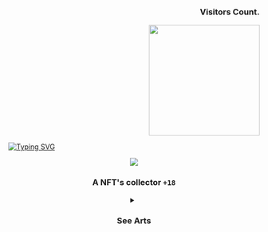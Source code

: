 

<div align="right">
  
### **Visitors Count.**
<img width="222px" src="https://count.getloli.com/get/@DEVsSecret?theme=rule34.xxx"/>

</div>
   
[![Typing SVG](https://readme-typing-svg.herokuapp.com/?color=f3f3f3&size=35&center=true&vCenter=true&width=1000&lines=Hello,+my+name+is+Secret;I'm+20+years+old;I'm+from+nowhere;I'm+a+NFT+collector+and+developer;Be+Welcome!+:%29)](https://git.io/typing-svg)

<div align="center"> <img src="https://user-images.githubusercontent.com/122627210/212360548-795d1e53-9dec-47ed-87cb-2203da58a622.gif"/></div>
 

<div align="center"> 
  
###  **A NFT's collector** **`+18`**
  <details>
 <summary><h3>See Arts</h3></summary>
    <div diplay="flex">
<img width="200px" src="https://lh3.googleusercontent.com/jOIYe2bVQTlFnoG-70TkdHAqWboI2xjZPHdiZPbH825R0s1Wj30n_PVevroqiuIVEDRSZnjYomeNpM2_HvsUGWdZEJyS8uSBmBjRFmriAz-7QzEoftoKY_u-Q0sa7J1kbTKFR1t0H6ibUZfgYl-6bOnCEERmmmkgus14NPc75o7pR_PjjSbCIjXSS_F42v6SXrpQDvM-GNditSloVWx5KMUrB3Vfzkc0b6ZXIw4eEF0bdyMvPCNbGpYjji9UR0t2OEM-VwCFO288Vg96jgaabZV2XDZj12plwrk5P2i4nAaNdIXpRP60h_Zf9K8pe8mMkVo5ZsM1j3nkSGuPYW8Q1TzvNJ7-AyDkvHmpx7Z-Cjknp-a1mDZsJZOF26u8tsu_N-eH-1ymDJDroRrPLPoskp3DXTjjStWKUIikakJEd944fgty5v6J-xT2xAf-MMoJaE29czoPjph2F_RKWjd4yXpLyMFaCinNWuAo2DmZy2f7sMkkGOUGM1wxLyHkF39LuESq_i-Zmt_zFUmmgtmIlIbwaO24NPGqSvGAMPpvfTpX9WTZ2wFpUCSmDv6zSNPnfBgWU0dSz5r3T1LgpPwdNXT3eetkKZG4oe1WShBjSUJVIj37bYa-eOJyHQb2lcjAxU7dtFhjeOK5pr_QmsfnLvgCzm9U8JmA7Q7RXIhU8nEl88U6B-ALiS-t61-FYqcmYxwfztsIh5eDgRpKNOBcckgu0SXTQ63jIv_O99I3ECBMVJuYs36BBEYUWRXXzXt1oW95w1rrtrqbmRz4jZkuWiuwn3uLIv8MpSKKQY5ISFovl055xxWJXdkS7mZADREwqPqR2PwfHTTOBuNgT1jTGVUdzqkWl1-7-Q8DBr3Elj3ObK1LzNITCQQpJPeEBmlnXxdfO74kf3CXTI39GsouI8PyCgGMZQGzeUMuTSbyfDKESeQH=w205-h206-no?authuser=0">
<img width="200px" src="https://lh3.googleusercontent.com/bGWNXEMkgAWXKZmLLfjc7TUx-DUUHFqiuQykDhSmXFjdITPwYhL1LiKnKBpXTcJXs585Unc1_h4-cPBl3llAQf521oaBPREOJCfufT4Y9exSd0AI3AeXFjwBVi1aEmnacWgFo7YcYL34ieB5MIAjM_yzbHE5VjmJl6Gx8_vCBHvw5lchnKAOMA6DfTLJK04oBaV9oU9OXdCe1GUjNUAsP5ZeVysOGW6gYw1a2gr5vw_N7QEiGE-hlrcxIyQUCgluyonVzsKKmjCVOD12OmkZEeVHmiM0SHsUXdhi5m64xH8aqv4LYzWYWs5T8Qh_urMueMO_AhW6Zj96hQqfctUPLlS2HYtySk6E1uRg7jhM7GBhV2O351kR1v3qU373TzI5pjv8DHykLO5Ab9apADMYO2G2D6nOri_HfIBJbq7K7OJ92Cj0W5GoRYQtUNMBbf6edrI3IS0feFsGMbyaGWkKP6ycGQMsZ7-BynffTGfBbcQDksiV0t6wNhPgWBv9I4P6gQ0QdKtCZpWdDPcbs4IOb4JGj--7P6hw39_DyEZdyvRGQlaxsQSiEPInRNOQmtVciWmA_DI2O4b-lAYx3JZKvNL-pOgMo7_jvan62keFE--OZN6ud-ub-EhRqQeFoGUUuAWIRxi2TSmQFREqqeKjQB9O-24RTr0v3UW43_qL04_b8PxFFIQYyOwTwfSiSeQ_MDMKHszQRkf3NiEMQ7Mb7ZS-SMnJhvCXISwoLKb-pMmve2O__KAn6MnurE0gJcPNgnSZg7xRu2LDparmF6BlgLOSyQzwX-Wu_myJG9lod-yqhkqLIWLbwDmOtcGUipCW9-z7i5VTnh-a1Fzjm7wX00cEVJUMtk9tcjdBPEnLuVhIDY_oL1gMls9q8e4pEReRHRRUd48RmvbfKm9mK8Oza9cH4M5WX2aEDy_Rn6ZKx-YNZad-=s400-no?authuser=0">
<img width="200px" src="https://lh3.googleusercontent.com/jJ9ZZmEH-Uw_CA7nnGgEv9pwzwObma9Kx47rrBzcNwe1cVoQjU3mwGjMUFiQ6L5uZEEPFODzl4YhRVAzMbf3lYQLT2OrzlkAoYyASsEIN82Eir77FV8Cr7ZU8GZOBwv0y9XXDShBj0EeG29A0bW1liwpzMjQZegRUJoEfIEqpL1CC7UGbK09P3z4Hf-89qAzGjJxY2-IraGSfJB6Q5yz9e0sBjQnY6-hlU-dDaNjRQGQTyBnYwETYRJiBB5pLOXj8q4R44JjVq7kQGkDw8CoZ4Mvs5JmxGAxziL1oWFRWoFZN05HyjkkOLfQQnHCdIiXnHjoYUeq6K4swFfaRSaqMr8sNgFDDaHjJKRWOzC7Egz9WkZs9IZjUtssc4_7GYJJIkJMNpisO8zqYxHWVc25c6DuaCk8uoROmPP05O1VB6Z82F9j84V4FG6aHGBZvvgB7gJuz51nj4-dTvS9ona3xze4VitmjgRfhuoPm8Ujlox7xF0AVdVNAH3wMwyETb0ElVyUY2gJyU1SUyP5Sf5vZh_aht4ggkHixBxouVUjhuO4Eg5DbIYWh9hwoxo1Vl4mA74gK_3ycPvOs22vEFXZ84GevYNATQPX55lBP3QYVyA9RgHtOISvLz99aEfyz-nnokAWx1TJudcoc67Movz2duuI3kyehUHO5gNWoY0ZhNOOcPs0B9dO6bfnsIeJDhGrgXA99lLimbNK5SWaQiBReE6EPKfWnCOOUJzfa1MyRQDa_OgrzMBlR_mApMFiuo73YIiqSboO5htpg9Mav7SIqcT5q0d8G-FpRwJWjFiROLZpGQtSV0O4bf_MOFZQRrzx4JxlUlcaybKQvP-7KMwFNTKGL9wki_xJyNNrAmp4yQaJgDUX-Ei9WAvoD7QNkXGKUTXPG5jStO06I-tZUdU2D9KaB0pJnUUlcBVIMbAS8p_qQY9B=s958-no?authuser=0">
<img width="200px" src="https://lh3.googleusercontent.com/jIrjkVwRt-J75nLmGKEA6SFot3LbyzeM05lCmGassgfN-ZaDHNdxmSzi_hL0Rvt4-vPAu9Id0EO5xrMGanwhlWauwJRVHLFI7Xn6-LMO_NCoiX3EXje4rty3YapJcAfklOcYqSSeANPcCMCzECNRt1QXhkkKZisG-bzPjALFzfvJb48ge0Y6d5JYuspwdmM9_301jdP63UEati4IlVSubOXlpBzD0KlbdGtd3X35qcHvl_dNDvzV28IN0-Ouho-oPjbUVw24rJeoEIi7qNORrMFR_ecyDxXnzfROxMKYPtaQ9hIIG9mfVrQ235EEt6X65GnWdl8YO3HS6s4eRkf9K7Okum4CmYWIGEZzS5TRaL4kh67uuS1FzqsRieE3_kHGnNbK5VDlRkL0-sNUSlURfJ2mSISrd20jo_e1NjXJtBCvfytSwcZXeEi4Yi4nonFhzo9T28xpMBIof72I9iKL2YxSL24PRM7zdmDnT8sky8NpV64b3XYkanoAA8CMAR7WMtD1vbmRmuRmyJgmy17K4IfDPMYCVIiUPOyu8wogTwlz2Iw1UgTXBjj_LJ1PHzDvj3UKrssHZQqF8forHmANvsv2-dinYZYIsS1JJovqhX99XuoxAE3EfXLzxA_Fea-ZHRQGVtdoSuMticIjQahy6wvcTOJ-LIk2a335q8HbPyypOtoHMI6SL1Bv7nrLilRsN980q93DYxuBDDo5Su_ysLkuizEkGW5HnZuunxr4bgyuKz_W4HI2NKlGP7N_n3afYiZNOO3HbDaN-I-FSXsw39SCjPGIf4MAtBhs1BueOwLuZliUV_y1DuhP02YcjNacaX1R5GeWY2yR6pZbik60FLMrYOhn5_GrDtZvbvkoK8ZAARMXF7Vt20ZJhdNWtObGmNqbEI95AF66DZv7ETUBNCBUdi9FXZziyPLLoFfpvnVfX9xn=s228-no?authuser=0">
<img width="200px" src="https://lh3.googleusercontent.com/p7CsBsDzPHsQrQCvZB3p33tRrG0lOWSkrrMBt7QwcN3u_fjMziXUxqC0o5LVDRNRaL8a87fwnIfFXckITlsfTDkYyBlS3yN9L9k_20Ane1crz3rtm76H-W8igu0FMXJ_5zjU8XrKoqtGDbEaZ0_C1WeEDRAwkEi2xxKLlLKDLojNW0UmgAKmR8yUYg_bG0qJK5yQ3F4wEtVWpQ_IARMkPayRV40lT3jRfy6yqp8x6nkOIoOVXoc9oYl28cGAdhyrZNyDSm04znLjR9a0Mgmz0E_K83JSx9-xxSULkwLi1UbWmASqRvSsSlgedwA44Z6jAu7i9SGjVJVYUnfQRlES6b_uvt5G4ji9Qy2qFGCrryI9O44fgc2s4wQVDZC-U5HTjAS3-eWaMtYsaDNmMvBTwTjNSNA_z_egau8iIIevCLw4UoGo-xG74t52JhZWvC2Zwf_2alPd8qDHz4zfVHc-ld2m_0Vg17u5caaaNmDFgwkTi1x1Ve02Zf3s0HrFnGhq7ryPTbmmv5Gh4SEbrc4tNnPLsnozeeOAzVgn9GMvm9EJiCnYrg_c8qWodaK7BpD33Pz3wE5AHV3eMAbmoYfMnnhUcAzeTBgWlNkD7QcDYTZ4b0qaOivNxJFTb0lcGmDY0HeKYIb91mZYPnhNqLrWVxsMrYfdtFp6TNBlmT2f9UM05V_Sgu69NVEYu__1kh4sfFkPFaJF0wzYzgLTsouoDq8X3cbPCPc6z8r_X4heWNhEVcro07jH-lHTjYfuH_5SCPbu0zcqYxVSRt48Iu2QxTBwuEgQOiUCTtKiFdBXCUuIyRuES-Kfais4gRYF7Bk34EicdtqhazQ42kKRJsTohmDPPuvInEMEm4n4ftjglYFn-jH7zk43udqBzjZ_GVPhqjauwm2JTRo6CnDRmNstVtJKANPNkSp6oJvn_soYtDrjkHgX=s958-no?authuser=0">
<img width="200px" src="https://lh3.googleusercontent.com/VJxQXxTiRuVNsF0EZX8cDdqMP-ne5W7huDXUgWHeJZjoW7bgFwthFKuBjxSDQwMkaSmOf_vd0lYjfk4MdiusY80XibaUwVmMorIL5s76ehT0fF0rTwbKB2glDdLDNb6PRI0-TyrDWzaXrTuEAygjQb7A2xyP08owJEt10cgh76YFE90G6H1GWwpIc1i-fddNt5nCyO-PKJSCf2l_PwKh4oq8vziDyp9Ew29Nf63rCxLYDzPdGXuo2Mkc40SAgzRmZxEShyUpbZPf1UNR2-777gtX2gJW4SW3mtUBeHl9YYaWpqh-VTaaL4ObXLKl4fXCM_vBR5pKv9GLmm8rWNO4pyXB78T1U5JfVLi8Gy0zgIZliSZGypKrW7FoxY2aw5KCBp_dEiDLxZC2OWuR8ZXSKS5PgR8wgJn82PaXS0thKkJ3pgfJJXSTNdypwEbl81ne79w9jpgoji0jIxWtEo4M8YUlIVBeymI-kz7d55kQJwHR1v_AU3UBJ47IRSyxgClKtClp-NfWgdeZKIe0_e_qFKFjTn2_z16qKQysaKjQf-Bc824oi780kO0uWNgy1HSaS6WtL3HWvf6yxPz2Ls7HHs7Lm1IVbhij946NPeb-fX8sB2kzxI_3TqYsgPfTaF0Vm-4km5ieEy55eBlnoJ8MwujV-DxKt5M9-PLdX18c6ztV9AaYgDjzF9_CxmW3olVZEntnSGxgTHLPz4vHohH1qiEOC_5cf3gUzlwScVPGpnXT5n09aBNn1WPtbEP6ECKop1Tl3h3RKws0aXezmLED1t1227KrCjC-G-nRSGJ2ewsqezaJN0EmSNDP6zpjfjYGwX5M_O9KwjnjJ2n6bIfahuI11DnnneofPQCRYa-Q6QFbHZFT5SYakL_KikVqdGXNoRGI_g5mJwGuXCWW-TXjqa1OXtrRJCftklXpvjtmQjZqPFH9=s958-no?authuser=0">
<img width="218px" src="https://lh3.googleusercontent.com/ty7vgqwYflDWZksPgCmtMdMPcYbnhf-DjBIaG0Uho10tccBQqVuidmzLAB9KkQoZZyo-vtDlJX39x4a9gmShGrEcMkiRCvM-fN2MwOn_bpOFkWu79T7lYYlhrN80oLckzH8KD2dCrgpFv1o4DlW4qG_GsHhHawausdjW9BtgBQ-YZhwMSKwU1h2xy0WKL-1gy1zaKtpcbcDtu0BbuBa1byKudWBT-u1nnMiUq5ieggxnaa8p0U5ZciWkM0lCDoNmZEbgzn9eZdIZvcyLVmFtiulb8WeNNZepRJjfItBTCxXRQNcctMxIqebWE_E3nS1mTe626rcAY8Dh6C_u7doOOqaRPCI_HXNHHSJlvegDaqLBe2goluihPvxTNcmodvCsdmwVZgbQC2C_kgaTDMzCgJWhslu1EcX4oKhTBbqoKvTVayPMwSdVBRI5wUffm_-eufTJNoxL7SPaU4cvXtyMSQkb5a0pd8xEW43-h-CFmJ4_vsHObIsFPcVVZOkM0lvwUkAGJgcurK53qHUXaGfLHaTM6-pfaZiCUMQqgZMG20ZJouq80J-Y5iinz9JcN_DG0Warenm7fkZFXFKea0IoedLNG7imoT96JuGLQgdbkz3aASzy0_mVRWGuW2O130ZcMIqjph0mnT-J_e9Cl89XJx0AMRH3ospZycfR9dmeUoo8WUbYNjcBqUuhD6qQGHcNhFi7neH-Dly90VjBVIHtw38w0wwX5aN9oDqipLqgZIixqKdSDTN8Tu8QKIEohyFp0MZxqWiFBIZDxGD0d8ADRl3Qbk_iSWGoadeY1QCjGtEb14VSdPM03JMZ8LQiP5Mdlq2U54DzGYOxcODeFnZTOOsJJPj0QonFuRlSpPx4NHIFOGYcsgWV3fRZ-RclEOXju2wdSAWZPd8avjBVas6igQYvNhseA1hvArkAiZzuTlg_ClVU=w1024-h941-no?authuser=0">
<img width="200px" src="https://lh3.googleusercontent.com/dOZTGG42pewpxWB--Kih6YprQu6GYFC25jQjejH0nqV4VICkewaRf3yJHgfTHUD66sgjIrx6ZgfTz2rEuAvl8j0h-B1dTMxemkrh3VwSmj24QwtkaMqBOJy6xUKrE6kXJETDE4xfU4sgroHcU1MIR5bMhOMQM0kR2iYRxqh3aUB6jEMpAglLVFDJg87s3Vo64aL_RV_Guse80uf-zF6qwspykI_z6MsJeL2z0JHi_m4GyWKPoIQQqkK32KbU_4HWF5B-fhNS0rB3szpAkyYoegzRVIjKlyHPCG8Q2EM6J29iJpq_P0H5UH20TPvnNwV4P-mXN0yWlZDlvt_sun_wSs_Ir7m9HmWamos0VWEZnvbvi7tHu3Y5jd8wY7Kn6Vic_w2R-Gk8NJU7-qtdfXwwWOmo1k7WtJdyP6OMa08pg4ZxV7hziYzud1U7ynU8QxCat65Sfe_jNjI-hnW6wa7bVWMvWFOGN_Xs3_FAUo7TtelALpAHyZrjdU1gCWKqhJQFdOllk9YHw3WvWG33tKUy4kh3lRA38KhaioqzuTiAvzORKQRXPTbr7z6dI9jwFkTN0TVxyaal-MALcxK4mxdioUtNA3CEqq-raCMjJ2CY_-TNiBg6eMgh_ODPZfhogEAXuMaII0wAiXjOLiVGccqHa6ov4ZNSw-buJnbndf9Tn8xQiuj7sbdEu9nN1waelkYCQB4elj9WAN6aj04jOEWn-Xh84mre7LheS_mweAjKYhxiTiMii7ibTbZ-f05mno_vjeFRLEDy5yyqQZ02wO7DtLwIwfwFgUCSe9m6295QPIQ8hwX30pdvJQ5xzNJb7k5gbWjh9VnsYid2qKkxtImTGNw7YxIy0ofeBBlfpGJSySOJeJvz56tGU9UK4mPzMoFqC5bU8q4sDkCUo8traTnhTDgi5Jm8zu0MJdM8GyycQS0wqo0r=s970-no?authuser=0">
<img width="220px" src="https://lh3.googleusercontent.com/vA1yDdKuYhcKUJZlPs6B720m8iAmEgbitXUnDjvsTd6vSaVAFApaTGqlio03lXGhHKiLe5ytEII_zUs5pQQv6LyBGpvO13OGishuXmCzzNz0fjJTvCEVm8X9ljX5CHH9fkOh1oHRNvz1QYNh73Zvrjlns3BCARaz_hg3IwVyD1Y-ljsH-1blWI1no7Yj86q0-A7Hhy99WgDwd2dQNxV6rJdBgbecaa0GxqL8DEOw1Hafly5tB_YsXw4Qp2nzXP52VHk_D-dgKokcG391FgzYytNR3DiXF-AxtBhgVLn4GNI4U-qhC8UZUDAWSJPGIkHWU-Q9XN0v7DwzOzli_pLIfMHTbgK_K5Tx9XxDREWrji3ZUYAy1J6Fnn9MlVCTER100gv62_MrEd1NqTb_atnVoxnE50UfcMxo7DvC1A9KTC00CL-_85K_PSUKKEwMOjZYlZcyml24q2_jrlEM-_CzyH4jHxCSpVzRLUno5Qd4UAtZY78h3IJuYuJS4wJYlCgjRSEq3L0g5gwkaDiAccK8ZFYFqfe61FIoRSztUhCNxWYPpQZzYqseVmQrr8HSYgK_6vnjUsj15rsYCaAJ796Vqyr8Gx72mqQmTNPAuii04GSI9984bWHiOnjPKFDaYV2ApXSfW-ksudQZYWf-bajvDgHB2mWZqba9RHZZhndYq5Tkzanbo1bfaLP_fUWTgnj0GpdbvOwGaRMgjQPS25GTQYPjBa-UdlYbqKzIwjCKbeyBMcBJ3p0OB09muxMhq4kzmS8bNGVSFrBsIAgL_rsqNOzHH086mh4C_oLXtgZ-k_D24W0LMo8O21LMS2aB_oR_4-VinIBNPgG15AIffQ_hzloQN19Qsr-Oj7SrbYhRfs5TBDEVdIoLieW1Dma2GFYlRJrAczv8CrMCL7kxkWa5DpiuLfnB52Omu1e1-Rfe8OJTa01u=s970-no?authuser=0">
<img width="220px" src="https://lh3.googleusercontent.com/vAU2eiHA09UbvhxsJpO-pxhehTVNNqNOFrySeeBB2Pv3hs3HbLicC5bM11n8hW5LPhdNVN2MTPVG2efbEk9AUef7Ur9XpYSo9SFQIyvAR7zbEGMoPf0ypcQppeRQa20D-pLngFJhaKzpQ7B7WRSUzqyRojVy1NE152zCMphkeApO0L_CdfrPQUcOn6-7JdOYmDA19r6YmhwISqKgbhXvPW_wIMTc0Z_veSDMN-HTTW4nMyCeeh7UuDM7Trc9lZ4tRFohh4Oz0EMVxbYI8FxguRUQAuyx7VGSsAly4SUb9Kx_izZpQtf7RLFx7PqbGpRLWNq5mmEb5Ud5dOYyeT_QTU40n1Pm2cu8Jv0_0HIOrWxe1fZ-wxRymw5srQxKKX5Y2Uz7_lq-YKxAZIti-TBF0SzWMQINoc17yN58J9Ls5fgMzzSZmYLa0NxvIRvI91VARYLXj5zzy4Rd6f2kTiuTGEd8PEtgT6F71-3QDOLNYuxZKNhlWpwY866ApTfA7k2AEayXgeZoUUiJt4MmY6S5gpo7Q-638OcL5fRvmIUJAMd6gdPlCNymw_h0KMLtxsio35aA_P1nG44q39r2XRXpHJyBpwIQ47c42ug5tt-DinlBra-iZ6tzS41TU2qhC9Q1cM2nlBjqtao6T-KOvR-0XeoUrGoplXw2jHspZi1tHAWASrSOk2BSl8XViHmZ9B-lmoDUhG5-hagusmILrKXNmMIYOfxDE72bE4GMtqlKXYr-ZBJ1jl2efCSLd8g0WFGAcN0jR8NwfcWos7BhKGRbrjCBDIFY4y8U5ifUCJracRyS3Qqkzab-dY9Ko7t9x6naO8WbDY2WGJkURZmJfYrJyZn5hnUoMaIJ9Pkv-O-MnaYFdB16IGtu2B32XxagvOElDVPXYRa-L3MZzLFbvNINCQW7iq3cS5mi1zTxKvpFLpAhgfIe=s970-no?authuser=0">
<img width="220px" src="https://lh3.googleusercontent.com/UlAr5wOrW_u3yoKeD38MC6pDa7vG_lzEeFDE3C_6BtFQ4NIVSyh-gJMdlXWUS0R7UC1z3gEDIIjjl7ql-WZBLz9TddTm9ChiAf6fitgUBhaDHH8wUGHoKpyvAlpw9_7IK64NRzpo_yP6ywgpEOw8UGKpfTj22gT7LzqaTAoLLuHB3l6dOXXMspA15-us1NJI95AQ-YgDfg_fjTNcGia65F7SUfa6Ec4hJxgOnh5UfHOmzzxasxHIG0b3pbxfm_MqJCKh-40MS9cbzqwAupZpKX8fwpMGvptDt9hM7ybeDLXmxRExxmqFE5WmvkF6AuTlOzA9D4256gbJSPrc5Fq55HLtbDWyqDYLn3kYePRce-6k3uvvv1IKYPZgNxQx-WLmDKM-9ZKKwuY-TtQ6sIvYZxAMY-FtYQjp-iPcHAgEYlmEgicdBBQ7QweGnMM8aFgJC-ZzH046AdjQg6olkIbydCp9kcUx2fibCPoDZu0xAqS5g6GOtHHq9ssaO1UkpZjBMMp9GUgfue8ep5ldktjEJ-K4FI3R06Gg1LFRj0oAw98B4GUmds4apKuHpvzCTpOmN9ol5srObVZ6W_vREgNmQRA3MkHJSYFQeKd-2uO4Gj5nAgTXMnRdECTQpHtSTZLjx7qwPSQBldmnRYrhIJN9m6Asw9gtjPxycNoLngda8IbZJXREFgtTxRCfsk6kV5YQt3CgSMetJwFitdABgAmIds-HWvmBO9-hkre27rXkG0qI2t9olKgsZRouSwTSWWFeeleyCissWJ09O-vxgeGg7_qKMpOXFmDGYTpxHoZXKD45tTM9o-czdNCqN111exGkvbM61atVc_tCqu2oxTEb4odfcFctARQKIqVe4irtTENB3nPrrqok-eudvXpKAOw1NPLnPr9wtXWpzogoFGwxeQ_jnAZspvzGVPyvrST5oNuHJbOI=s970-no?authuser=0">
<img width="220px" src="https://lh3.googleusercontent.com/5GTewXF4rm7dEwxbLrcpwSB-mah7Mv-XAxd9NMZFX1dcgZKIBrngEx8X-3lf7QfxzTypGCjl9VpXPrV88M7y8ZB1KU01IPniBaz0WHBB1yDfV6pp0BJkSyCB7j2rlvhStI3TH7tylKNIwzBlf42zI_bD0Jx57kqdW4K7CHfs-jYB2iMnMe4A0wlU69F4dhFG0_hgSYyfow06hQB0nBt7LTvZVOQA7UK5o02MCgm_txU6hy0dYN6U7HPJmktzz8IRYaEWv3uBoi5yG9_gOBndC-whaYqdH0RuWJCwKPmrsVA7Bdwo-K9O-CklYu_WwP78RR8IiGW9x8h2M-NXGzPrOMeChXUGGvgyZC59MLTJM-fTNBTRgEsyvj8SP9QX0y3_JHAHnBeuZokK-VNNq2uimqtGRITZONFH0oXVIpaQBTjmb_TFW2vCmfCfvMo1xHk5V71F0dtvyN72_A_bi958HpL_4UegMfl_ygjrn-a_ejo_IVVqLJFzDiwuCezADBG0XXbEeLSK1ho1q17dAe-QOWDv8MREYCuIU80znaPNtqYo33MT_NQ0V7IQVeAzjcN7ITW0_TOpfaajcP02I0_2_KNANPMuon1w2pTg1DQJwDPKmwlwwnPoxVfmacxnqZUIUxp1d7I0Ohu9R3Uj6269I_88yVzUqwaABVEh8xRhjeHTKpFContnS6auTaMn32Q2rPKyt_jOIhtt6Hd43EBkduXnTsEcUtoJaEvMJau52a-N24noc8yZ0kAwMJ5Z7u4OPDnPTckV9sLXHAKWPdxuj3Z9n-nGmdJQy0lplyfleK6fttGfSVptjXEXIP11XisCUbpmgRjMKMqLj2bhj2SBFCVKr6LHS4J9pqDHXBQZOSEmIiO2L68nev9rgPpwuUZeNwHpg5cwAsOXpCD5RM5Y2m1firshvYylfYbKrdgYtcwidmdB=s970-no?authuser=0">

  </details>

